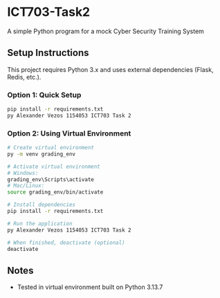 # ICT703-Task2
A simple Python program for a mock Cyber Security Training System

## Setup Instructions

This project requires Python 3.x and uses external dependencies (Flask, Redis, etc.).

### Option 1: Quick Setup
```bash
pip install -r requirements.txt
py Alexander Vezos 1154053 ICT703 Task 2
```

### Option 2: Using Virtual Environment
```bash
# Create virtual environment
py -m venv grading_env

# Activate virtual environment
# Windows:
grading_env\Scripts\activate
# Mac/Linux:
source grading_env/bin/activate

# Install dependencies
pip install -r requirements.txt

# Run the application
py Alexander Vezos 1154053 ICT703 Task 2

# When finished, deactivate (optional)
deactivate
```

## Notes
- Tested in virtual environment built on Python 3.13.7
